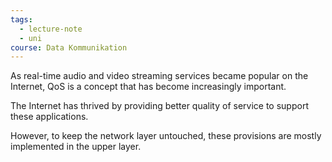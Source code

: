 ```yaml
---
tags:
  - lecture-note
  - uni
course: Data Kommunikation
---
```

As real-time audio and video streaming services became popular on the Internet, QoS is a concept that has become increasingly important.

The Internet has thrived by providing better quality of service to support these applications.

However, to keep the network layer untouched, these provisions are mostly implemented in the upper layer.
